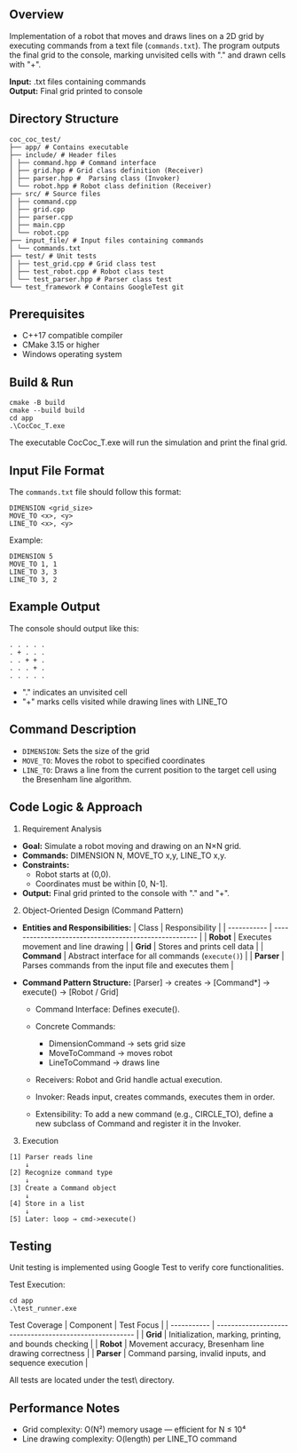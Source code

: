 ## Overview

Implementation of a robot that moves and draws lines on a 2D grid by executing commands from a text file (`commands.txt`). The program outputs the final grid to the console, marking unvisited cells with "." and drawn cells with "+".

**Input:** .txt files containing commands  
**Output:** Final grid printed to console

## Directory Structure

```
coc_coc_test/
├── app/ # Contains executable
├── include/ # Header files
│ ├── command.hpp # Command interface
│ ├── grid.hpp # Grid class definition (Receiver)
│ ├── parser.hpp #  Parsing class (Invoker)
│ └── robot.hpp # Robot class definition (Receiver)
├── src/ # Source files
│ ├── command.cpp 
│ ├── grid.cpp
│ ├── parser.cpp
│ ├── main.cpp
│ └── robot.cpp
├── input_file/ # Input files containing commands
│ └── commands.txt
├── test/ # Unit tests
│ ├── test_grid.cpp # Grid class test
│ ├── test_robot.cpp # Robot class test
│ └── test_parser.hpp # Parser class test
└── test_framework # Contains GoogleTest git
```

## Prerequisites

- C++17 compatible compiler
- CMake 3.15 or higher
- Windows operating system

## Build & Run

```batch
cmake -B build
cmake --build build
cd app
.\CocCoc_T.exe
```

The executable CocCoc_T.exe will run the simulation and print the final grid.

## Input File Format

The `commands.txt` file should follow this format:
```
DIMENSION <grid_size>
MOVE_TO <x>, <y>
LINE_TO <x>, <y>
```

Example:
```
DIMENSION 5
MOVE_TO 1, 1
LINE_TO 3, 3
LINE_TO 3, 2
```
## Example Output

The console should output like this:
```
. . . . .
. + . . .
. . + + .
. . . + .
. . . . .
```
- "." indicates an unvisited cell
- "+" marks cells visited while drawing lines with LINE_TO

## Command Description

- `DIMENSION`: Sets the size of the grid
- `MOVE_TO`: Moves the robot to specified coordinates
- `LINE_TO`: Draws a line from the current position to the target cell using the Bresenham line algorithm.

## Code Logic & Approach

1. Requirement Analysis

- **Goal:** Simulate a robot moving and drawing on an N×N grid.
- **Commands:** DIMENSION N, MOVE_TO x,y, LINE_TO x,y.
- **Constraints:**
    - Robot starts at (0,0).
    - Coordinates must be within [0, N-1].
- **Output:** Final grid printed to the console with "." and "+".

2. Object-Oriented Design (Command Pattern)

- **Entities and Responsibilities:**
| Class       | Responsibility                                        |
| ----------- | ----------------------------------------------------- |
| **Robot**   | Executes movement and line drawing                    |
| **Grid**    | Stores and prints cell data                           |
| **Command** | Abstract interface for all commands (`execute()`)     |
| **Parser**  | Parses commands from the input file and executes them |

- **Command Pattern Structure:**
[Parser] → creates → [Command*] → execute() → [Robot / Grid]

    - Command Interface: Defines execute().

    - Concrete Commands:
        - DimensionCommand → sets grid size
        - MoveToCommand → moves robot
        - LineToCommand → draws line

    - Receivers: Robot and Grid handle actual execution.

    - Invoker: Reads input, creates commands, executes them in order.

    - Extensibility: To add a new command (e.g., CIRCLE_TO), define a new subclass of Command and register it in the Invoker.

3. Execution
```
[1] Parser reads line
    ↓
[2] Recognize command type
    ↓
[3] Create a Command object
    ↓
[4] Store in a list
    ↓
[5] Later: loop → cmd->execute()
```

## Testing

Unit testing is implemented using Google Test to verify core functionalities.

Test Execution:
```batch
cd app
.\test_runner.exe
```
Test Coverage
| Component   | Test Focus                                              |
| ----------- | ------------------------------------------------------- |
| **Grid**    | Initialization, marking, printing, and bounds checking  |
| **Robot**   | Movement accuracy, Bresenham line drawing correctness   |
| **Parser**  | Command parsing, invalid inputs, and sequence execution |

All tests are located under the test\ directory.

## Performance Notes

- Grid complexity: O(N²) memory usage — efficient for N ≤ 10⁴
- Line drawing complexity: O(length) per LINE_TO command